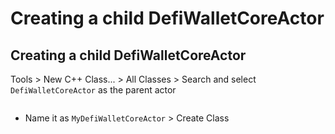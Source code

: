 # Creating a child DefiWalletCoreActor

## Creating a child DefiWalletCoreActor

Tools > New C++ Class... > All Classes > Search and select `DefiWalletCoreActor` as the parent actor

<figure><img src="../../../../.gitbook/assets/image (33).png" alt=""><figcaption></figcaption></figure>

* Name it as `MyDefiWalletCoreActor` > Create Class

<figure><img src="../../../../.gitbook/assets/image (23).png" alt=""><figcaption></figcaption></figure>

```
```
